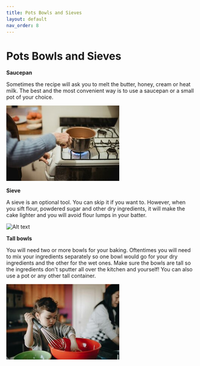 ```yaml
---
title: Pots Bowls and Sieves
layout: default
nav_order: 8
---
```



<h1>Pots Bowls and Sieves</h1>

**Saucepan**

Sometimes the recipe will ask you to melt the butter, honey, cream or heat milk. The best and the most convenient way is to use a saucepan or a small pot of your choice.


![Alt text](<small size_saucepan_pexels.jpg>)


**Sieve**

A sieve is an optional tool. You can skip it if you want to. However, when you sift flour, powdered sugar and other dry ingredients, it will make the cake lighter and you will avoid flour lumps in your batter.


![Alt text](<sifting flour — kopia.jpg>)


**Tall bowls**


You will need two or more bowls for your baking. Oftentimes you will need to mix your ingredients separately so one bowl would go for your dry ingredients and the other for the wet ones. Make sure the bowls are tall so the ingredients don't sputter all over the kitchen and yourself! You can also use a pot or any other tall container.


![Alt text](<small size_a_kid_mixing_in_the_bowl.jpg>)
